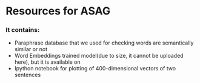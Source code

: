 # Resources for ASAG

### It contains:


* Paraphrase database that we used for checking words are semantically similar or not
* Word Embeddings trained model(due to size, it cannot be uploaded here), but it is available on
* Ipython notebook for plotting of 400-dimensional vectors of two sentences


